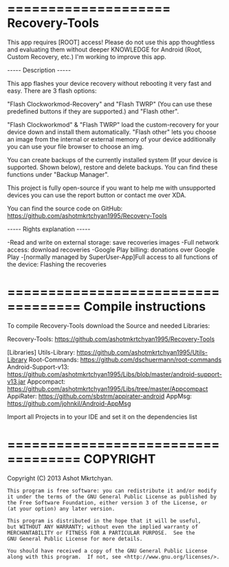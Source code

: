 ====================
Recovery-Tools
====================

This app requires [ROOT] access!
Please do not use this app thoughtless and evaluating them without deeper KNOWLEDGE for Android (Root, Custom Recovery, etc.)
I'm working to improve this app.

----- Description -----

This app flashes your device recovery without rebooting it very fast and easy. There are 3 flash options:

"Flash Clockworkmod-Recovery" and "Flash TWRP" (You can use these predefined buttons if they are supported.) and "Flash other".

"Flash Clockworkmod" & "Flash TWRP" load the custom-recovery for your device down and install them automatically.
"Flash other" lets you choose an image from the internal or external memory of your device additionally you can use your file browser to choose an img.

You can create backups of the currently installed system (If your device is supported. Shown below), restore and delete backups. You can find these functions under "Backup Manager".

This project is fully open-source if you want to help me with unsupported devices you can use the report button or contact me over XDA.

You can find the source code on GitHub: https://github.com/ashotmkrtchyan1995/Recovery-Tools

----- Rights explanation -----

-Read and write on external storage: save recoveries images
-Full network access: download recoveries
-Google Play billing: donations over Google Play
-[normally managed by SuperUser-App]Full access to all functions of the device: Flashing the recoveries


===================================
Compile instructions
===================================

To compile Recovery-Tools download the Source and needed Libraries:

Recovery-Tools:     https://github.com/ashotmkrtchyan1995/Recovery-Tools

[Libraries]
Utils-Library:          https://github.com/ashotmkrtchyan1995/Utils-Library
Root-Commands:          https://github.com/dschuermann/root-commands
Android-Support-v13:    https://github.com/ashotmkrtchyan1995/Libs/blob/master/android-support-v13.jar
Appcompact:             https://github.com/ashotmkrtchyan1995/Libs/tree/master/Appcompact
AppiRater:              https://github.com/sbstrm/appirater-android
AppMsg:                 https://github.com/johnkil/Android-AppMsg

Import all Projects in to your IDE and set it on the dependencies list

===================================
COPYRIGHT
===================================

Copyright (C) 2013  Ashot Mkrtchyan.

    This program is free software: you can redistribute it and/or modify
    it under the terms of the GNU General Public License as published by
    the Free Software Foundation, either version 3 of the License, or
    (at your option) any later version.

    This program is distributed in the hope that it will be useful,
    but WITHOUT ANY WARRANTY; without even the implied warranty of
    MERCHANTABILITY or FITNESS FOR A PARTICULAR PURPOSE.  See the
    GNU General Public License for more details.

    You should have received a copy of the GNU General Public License
    along with this program.  If not, see <http://www.gnu.org/licenses/>.
